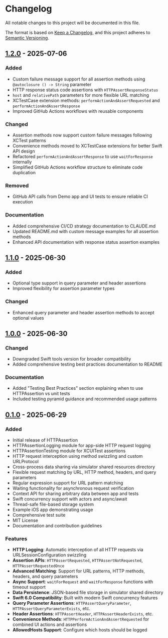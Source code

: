 # Changelog

All notable changes to this project will be documented in this file.

The format is based on [Keep a Changelog](https://keepachangelog.com/en/1.0.0/),
and this project adheres to [Semantic Versioning](https://semver.org/spec/v2.0.0.html).

## [1.2.0] - 2025-07-06

### Added
- Custom failure message support for all assertion methods using `@autoclosure () -> String` parameter
- HTTP response status code assertions with `HTTPAssertResponseStatus`
- `host` and `relativePath` parameters for more flexible URL matching
- XCTestCase extension methods: `performActionAndAssertRequested` and `performActionAndAssertResponse`
- Improved GitHub Actions workflows with reusable components

### Changed
- Assertion methods now support custom failure messages following XCTest patterns
- Convenience methods moved to XCTestCase extensions for better Swift API design
- Refactored `performActionAndAssertResponse` to use `waitForResponse` internally
- Simplified GitHub Actions workflow structure to eliminate code duplication

### Removed
- GitHub API calls from Demo app and UI tests to ensure reliable CI execution

### Documentation
- Added comprehensive CI/CD strategy documentation to CLAUDE.md
- Updated README.md with custom message examples for all assertion methods
- Enhanced API documentation with response status assertion examples

## [1.1.0] - 2025-06-30

### Added
- Optional type support in query parameter and header assertions
- Improved flexibility for assertion parameter types

### Changed
- Enhanced query parameter and header assertion methods to accept optional values

## [1.0.0] - 2025-06-30

### Changed
- Downgraded Swift tools version for broader compatibility
- Added comprehensive testing best practices documentation to README

### Documentation
- Added "Testing Best Practices" section explaining when to use HTTPAssertion vs unit tests
- Included testing pyramid guidance and recommended usage patterns

## [0.1.0] - 2025-06-29

### Added
- Initial release of HTTPAssertion
- HTTPAssertionLogging module for app-side HTTP request logging
- HTTPAssertionTesting module for XCUITest assertions
- HTTP request interception using method swizzling and custom URLProtocol
- Cross-process data sharing via simulator shared resources directory
- Flexible request matching by URL, HTTP method, headers, and query parameters
- Regular expression support for URL pattern matching
- Waiting functionality for asynchronous request verification
- Context API for sharing arbitrary data between app and tests
- Swift concurrency support with actors and async/await
- Thread-safe file-based storage system
- Example iOS app demonstrating usage
- Comprehensive test suite
- MIT License
- Documentation and contribution guidelines

### Features
- **HTTP Logging**: Automatic interception of all HTTP requests via URLSessionConfiguration swizzling
- **Assertion APIs**: `HTTPAssertRequested`, `HTTPAssertNotRequested`, `HTTPAssertRequestedOnce`
- **Advanced Matching**: Support for URL patterns, HTTP methods, headers, and query parameters
- **Async Support**: `waitForRequest` and `waitForResponse` functions with timeout support
- **Data Persistence**: JSON-based file storage in simulator shared directory
- **Swift 6.0 Compatibility**: Built with modern Swift concurrency features
- **Query Parameter Assertions**: `HTTPAssertQueryParameter`, `HTTPAssertQueryParameterExists`, etc.
- **Header Assertions**: `HTTPAssertHeader`, `HTTPAssertHeaderExists`, etc.
- **Convenience Methods**: `HTTPPerformActionAndAssertRequested` for combined UI actions and assertions
- **AllowedHosts Support**: Configure which hosts should be logged

[1.2.0]: https://github.com/ukitaka/HTTPAssertion/compare/1.1.0...1.2.0
[1.1.0]: https://github.com/ukitaka/HTTPAssertion/compare/1.0.0...1.1.0
[1.0.0]: https://github.com/ukitaka/HTTPAssertion/compare/0.1.0...1.0.0
[0.1.0]: https://github.com/ukitaka/HTTPAssertion/releases/tag/0.1.0